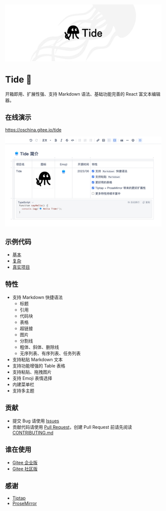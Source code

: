 ![tide logo](./docs/images/tide.jpg)

# Tide 🪼

开箱即用、扩展性强、支持 Markdown 语法、基础功能完善的 React 富文本编辑器。

## 在线演示

https://oschina.gitee.io/tide

![](./docs/images/tide-screenshot.jpg)

## 示例代码

- [基本](./packages/editor/README.md)
- [复杂](./apps/demo)
- [真实项目](./apps/legacy)

## 特性

- 支持 Markdown 快捷语法
  - 标题
  - 引用
  - 代码块
  - 表格
  - 超链接
  - 图片
  - 分割线
  - 粗体、斜体、删除线
  - 无序列表、有序列表、任务列表
- 支持粘贴 Markdown 文本
- 支持功能增强的 Table 表格
- 支持粘贴、拖拽图片
- 支持 Emoji 表情选择
- 内建菜单栏
- 支持多主题

## 贡献

- 提交 Bug 请使用 [Issues](https://gitee.com/oschina/tide/issues)
- 贡献代码请使用 [Pull Request](https://gitee.com/oschina/tide/pulls)，创建 Pull Request 前请先阅读 [CONTRIBUTING.md](./docs/CONTRIBUTING.md)

## 谁在使用

- [Gitee 企业版](https://e.gitee.com)
- [Gitee 社区版](https://gitee.com)

## 感谢

- [Tiptap](https://github.com/ueberdosis/tiptap)
- [ProseMirror](https://github.com/ProseMirror/prosemirror)
